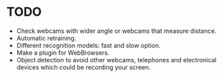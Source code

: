 # TODO

- Check webcams with wider angle or webcams that measure distance.
- Automatic retraining.
- Different recognition models: fast and slow option.
- Make a plugin for WebBrowsers.
- Object detection to avoid other webcams, telephones and electronical devices which could be recording your screen.

